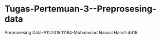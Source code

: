 # Tugas-Pertemuan-3--Preprosesing-data
Preprosesing Data-A11.2018.11184-Mohammad Nauval Harist-4618

